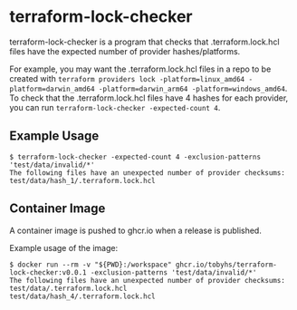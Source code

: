 # terraform-lock-checker

terraform-lock-checker is a program that checks that .terraform.lock.hcl files have the expected number of provider hashes/platforms.

For example, you may want the .terraform.lock.hcl files in a repo to be created with `terraform providers lock -platform=linux_amd64 -platform=darwin_amd64 -platform=darwin_arm64 -platform=windows_amd64`. To check that the .terraform.lock.hcl files have 4 hashes for each provider, you can run `terraform-lock-checker -expected-count 4`. 

## Example Usage

```
$ terraform-lock-checker -expected-count 4 -exclusion-patterns 'test/data/invalid/*'
The following files have an unexpected number of provider checksums:
test/data/hash_1/.terraform.lock.hcl
```

## Container Image

A container image is pushed to ghcr.io when a release is published.

Example usage of the image:
```
$ docker run --rm -v "${PWD}:/workspace" ghcr.io/tobyhs/terraform-lock-checker:v0.0.1 -exclusion-patterns 'test/data/invalid/*'
The following files have an unexpected number of provider checksums:
test/data/.terraform.lock.hcl
test/data/hash_4/.terraform.lock.hcl
```
